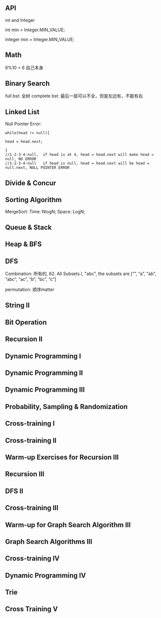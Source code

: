 ## API

int and Integer

int min = Integer.MIN_VALUE;

Integer min = Integer.MIN_VALUE;

## Math

6%10 = 6  自己本身



## Binary Search

full bst: 全树
complete bst: 最后一层可以不全，但是左边有，不能有右

## Linked List

Null Pointer Error:  

```
while(head != null){

head = head.next;

}
//1-2-3-4-null,  if head is at 4, head = head.next will make head = null, NO ERROR
//1-2-3-4-null   if head is null, head = head.next will be head = null.next, NULL POINTER ERROR
```





## Divide & Concur



## Sorting Algorithm

MergeSort: Time: NlogN; Space: LogN;

 

## Queue & Stack





## Heap & BFS





## DFS

Combination: 所有的, 62. All Subsets I, "abc", the subsets are [“”, “a”, “ab”, “abc”, “ac”, “b”, “bc”, “c”]

permutation: 顺序matter

## String II



## Bit Operation



## Recursion II



## Dynamic Programming I



## Dynamic Programming II



## Dynamic Programming III



## Probability, Sampling & Randomization



## Cross-training I



## Cross-training II



## Warm-up Exercises for Recursion III



## Recursion III



## DFS II



## Cross-training III



## Warm-up for Graph Search Algorithm III



## Graph Search Algorithms III



## Cross-training IV



## Dynamic Programming IV



## Trie



## Cross Training V
